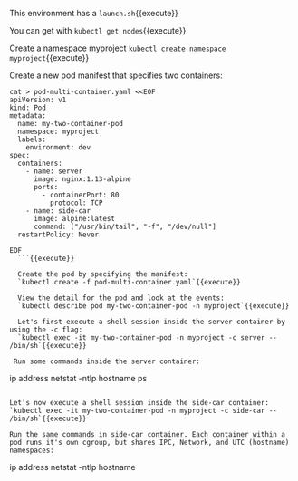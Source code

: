 This environment has a `launch.sh`{{execute}}

You can get with `kubectl get nodes`{{execute}}

Create a namespace myproject
`kubectl create namespace myproject`{{execute}}

Create a new pod manifest that specifies two containers:
```
cat > pod-multi-container.yaml <<EOF
apiVersion: v1
kind: Pod
metadata:
  name: my-two-container-pod
  namespace: myproject
  labels:
    environment: dev
spec:
  containers:
    - name: server
      image: nginx:1.13-alpine
      ports:
        - containerPort: 80
          protocol: TCP
    - name: side-car
      image: alpine:latest
      command: ["/usr/bin/tail", "-f", "/dev/null"]
  restartPolicy: Never 

EOF
  ```{{execute}}

  Create the pod by specifying the manifest:
  `kubectl create -f pod-multi-container.yaml`{{execute}}

  View the detail for the pod and look at the events:
  `kubectl describe pod my-two-container-pod -n myproject`{{execute}}

  Let's first execute a shell session inside the server container by using the -c flag:
  `kubectl exec -it my-two-container-pod -n myproject -c server -- /bin/sh`{{execute}}

 Run some commands inside the server container:
 ```
ip address
netstat -ntlp
hostname
ps
```{{execute}}

Let's now execute a shell session inside the side-car container:
`kubectl exec -it my-two-container-pod -n myproject -c side-car -- /bin/sh`{{execute}}

Run the same commands in side-car container. Each container within a pod runs it's own cgroup, but shares IPC, Network, and UTC (hostname) namespaces:

```
ip address
netstat -ntlp
hostname
```{{execute}}
